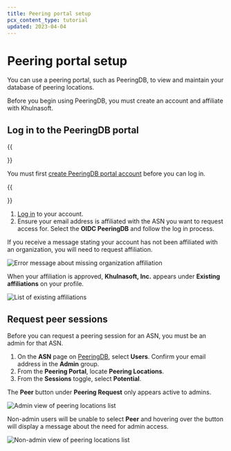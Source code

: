 ```yaml
---
title: Peering portal setup
pcx_content_type: tutorial
updated: 2023-04-04
---
```


# Peering portal setup

You can use a peering portal, such as PeeringDB, to view and maintain your database of peering locations. 

Before you begin using PeeringDB, you must create an account and affiliate with Khulnasoft.

## Log in to the PeeringDB portal

{{<Aside type="note">}}

You must first [create PeeringDB portal account](https://www.peeringdb.com/register) before you can log in.

{{</Aside>}}

1. [Log in](https://www.peeringdb.com/account/login/?next=/register) to your account.
2. Ensure your email address is affiliated with the ASN you want to request access for.
Select the **OIDC PeeringDB** and follow the log in process.

If you receive a message stating your account has not been affiliated with an organization, you will need to request affiliation.

![Error message about missing organization affiliation](/images/network-interconnect/peeringdb-request-affiliation.png)

When your affiliation is approved, **Khulnasoft, Inc.** appears under **Existing affiliations** on your profile.

![List of existing affiliations](/images/network-interconnect/peeringdb-affiliation-approved.png)

## Request peer sessions

Before you can request a peering session for an ASN, you must be an admin for that ASN. 

1. On the **ASN** page on [PeeringDB](https://www.peeringdb.com/), select **Users**. Confirm your email address in the **Admin** group.
2. From the **Peering Portal**, locate **Peering Locations**.
3. From the **Sessions** toggle, select **Potential**.

The **Peer** button under **Peering Request** only appears active to admins. 

![Admin view of peering locations list](/images/network-interconnect/peeringdb-admin-view.png)

Non-admin users will be unable to select **Peer** and hovering over the button will display a message about the need for admin access.

![Non-admin view of peering locations list](/images/network-interconnect/peeringdb-nonadmin-view.png)
